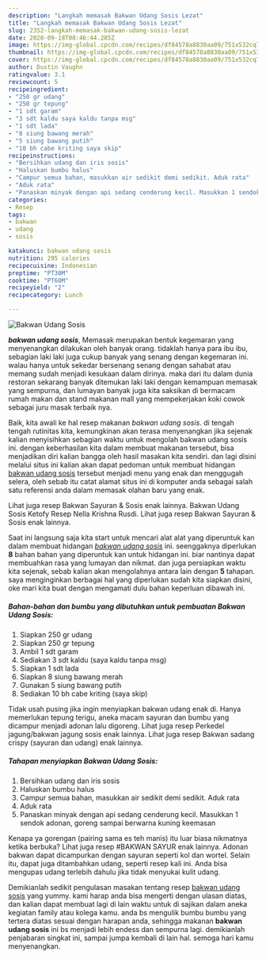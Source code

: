 ```yaml
---
description: "Langkah memasak Bakwan Udang Sosis Lezat"
title: "Langkah memasak Bakwan Udang Sosis Lezat"
slug: 2352-langkah-memasak-bakwan-udang-sosis-lezat
date: 2020-09-18T08:46:44.285Z
image: https://img-global.cpcdn.com/recipes/df84578a8830aa09/751x532cq70/bakwan-udang-sosis-foto-resep-utama.jpg
thumbnail: https://img-global.cpcdn.com/recipes/df84578a8830aa09/751x532cq70/bakwan-udang-sosis-foto-resep-utama.jpg
cover: https://img-global.cpcdn.com/recipes/df84578a8830aa09/751x532cq70/bakwan-udang-sosis-foto-resep-utama.jpg
author: Dustin Vaughn
ratingvalue: 3.1
reviewcount: 5
recipeingredient:
- "250 gr udang"
- "250 gr tepung"
- "1 sdt garam"
- "3 sdt kaldu saya kaldu tanpa msg"
- "1 sdt lada"
- "8 siung bawang merah"
- "5 siung bawang putih"
- "10 bh cabe kriting saya skip"
recipeinstructions:
- "Bersihkan udang dan iris sosis"
- "Haluskan bumbu halus"
- "Campur semua bahan, masukkan air sedikit demi sedikit. Aduk rata"
- "Aduk rata"
- "Panaskan minyak dengan api sedang cenderung kecil. Masukkan 1 sendok adonan, goreng sampai berwarna kuning keemasan"
categories:
- Resep
tags:
- bakwan
- udang
- sosis

katakunci: bakwan udang sosis 
nutrition: 295 calories
recipecuisine: Indonesian
preptime: "PT30M"
cooktime: "PT60M"
recipeyield: "2"
recipecategory: Lunch

---
```



![Bakwan Udang Sosis](https://img-global.cpcdn.com/recipes/df84578a8830aa09/751x532cq70/bakwan-udang-sosis-foto-resep-utama.jpg)

<b><i>bakwan udang sosis</i></b>, Memasak merupakan bentuk kegemaran yang menyenangkan dilakukan oleh banyak orang. tidaklah hanya para ibu ibu, sebagian laki laki juga cukup banyak yang senang dengan kegemaran ini. walau hanya untuk sekedar bersenang senang dengan sahabat atau memang sudah menjadi kesukaan dalam dirinya. maka dari itu dalam dunia restoran sekarang banyak ditemukan laki laki dengan kemampuan memasak yang sempurna, dan lumayan banyak juga kita saksikan di bermacam rumah makan dan stand makanan mall yang mempekerjakan koki cowok sebagai juru masak terbaik nya.

Baik, kita awali ke hal resep makanan <i>bakwan udang sosis</i>. di tengah tengah rutinitas kita, kemungkinan akan terasa menyenangkan jika sejenak kalian menyisihkan sebagian waktu untuk mengolah bakwan udang sosis ini. dengan keberhasilan kita dalam membuat makanan tersebut, bisa menjadikan diri kalian bangga oleh hasil masakan kita sendiri. dan lagi disini melalui situs ini kalian akan dapat pedoman untuk membuat hidangan <u>bakwan udang sosis</u> tersebut menjadi menu yang enak dan menggugah selera, oleh sebab itu catat alamat situs ini di komputer anda sebagai salah satu referensi anda dalam memasak olahan baru yang enak.

Lihat juga resep Bakwan Sayuran &amp; Sosis enak lainnya. Bakwan Udang Sosis Ketofy Resep Nella Krishna Rusdi. Lihat juga resep Bakwan Sayuran &amp; Sosis enak lainnya.


Saat ini langsung saja kita start untuk mencari alat alat yang diperuntuk kan dalam membuat hidangan <u><i>bakwan udang sosis</i></u> ini. seenggaknya diperlukan <b>8</b> bahan bahan yang diperuntuk kan untuk hidangan ini. biar nantinya dapat membuahkan rasa yang lumayan dan nikmat. dan juga persiapkan waktu kita sejenak, sebab kalian akan mengolahnya antara lain dengan <b>5</b> tahapan. saya menginginkan berbagai hal yang diperlukan sudah kita siapkan disini, oke mari kita buat dengan mengamati dulu bahan keperluan dibawah ini.

<!--inarticleads1-->

##### Bahan-bahan dan bumbu yang dibutuhkan untuk pembuatan Bakwan Udang Sosis:

1. Siapkan 250 gr udang
1. Siapkan 250 gr tepung
1. Ambil 1 sdt garam
1. Sediakan 3 sdt kaldu (saya kaldu tanpa msg)
1. Siapkan 1 sdt lada
1. Siapkan 8 siung bawang merah
1. Gunakan 5 siung bawang putih
1. Sediakan 10 bh cabe kriting (saya skip)


Tidak usah pusing jika ingin menyiapkan bakwan udang enak di. Hanya memerlukan tepung terigu, aneka macam sayuran dan bumbu yang dicampur menjadi adonan lalu digoreng. Lihat juga resep Perkedel jagung/bakwan jagung sosis enak lainnya. Lihat juga resep Bakwan sadang crispy (sayuran dan udang) enak lainnya. 

<!--inarticleads2-->

##### Tahapan menyiapkan Bakwan Udang Sosis:

1. Bersihkan udang dan iris sosis
1. Haluskan bumbu halus
1. Campur semua bahan, masukkan air sedikit demi sedikit. Aduk rata
1. Aduk rata
1. Panaskan minyak dengan api sedang cenderung kecil. Masukkan 1 sendok adonan, goreng sampai berwarna kuning keemasan


Kenapa ya gorengan (pairing sama es teh manis) itu luar biasa nikmatnya ketika berbuka? Lihat juga resep #BAKWAN SAYUR enak lainnya. Adonan bakwan dapat dicampurkan dengan sayuran seperti kol dan wortel. Selain itu, dapat juga ditambahkan udang, seperti resep kali ini. Anda bisa mengupas udang terlebih dahulu jika tidak menyukai kulit udang. 

Demikianlah sedikit pengulasan masakan tentang resep <u>bakwan udang sosis</u> yang yummy. kami harap anda bisa mengerti dengan ulasan diatas, dan kalian dapat membuat lagi di lain waktu untuk di sajikan dalam aneka kegiatan family atau kolega kamu. anda bs mengulik bumbu bumbu yang tertera diatas sesuai dengan harapan anda, sehingga makanan <b>bakwan udang sosis</b> ini bs menjadi lebih endess dan sempurna lagi. demikianlah penjabaran singkat ini, sampai jumpa kembali di lain hal. semoga hari kamu menyenangkan.

